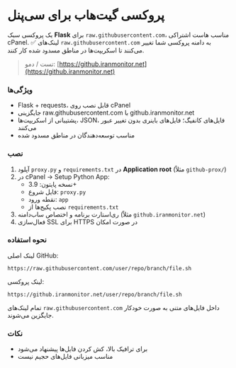 # پروکسی گیت‌هاب برای سی‌پنل

یک پروکسی سبک **Flask** برای `raw.githubusercontent.com`، مناسب هاست اشتراکی cPanel.
✅ لینک‌های `raw.githubusercontent.com` به دامنه پروکسی شما تغییر می‌کنند تا اسکریپت‌ها در مناطق مسدود شده کار کنند.

> تست / دمو: [https://github.iranmonitor.net](https://github.iranmonitor.net)

### ویژگی‌ها
- Flask + requests، قابل نصب روی cPanel
- جایگزینی raw.githubusercontent.com با github.iranmonitor.net
- پشتیبانی از اسکریپت‌ها، JSON، فایل‌های کانفیگ؛ فایل‌های باینری بدون تغییر عبور می‌کنند
- مناسب توسعه‌دهندگان در مناطق مسدود شده

### نصب
1. آپلود `proxy.py` و `requirements.txt` در **Application root** (مثلاً `github-prox/`)
2. در cPanel → Setup Python App:
   - نسخه پایتون: 3.9+
   - فایل شروع: `proxy.py`
   - نقطه ورود: `app`
   - نصب پکیج‌ها از `requirements.txt`
3. ری‌استارت برنامه و اختصاص ساب‌دامنه (مثلاً `github.iranmonitor.net`)
4. فعال‌سازی SSL برای HTTPS در صورت امکان

### نحوه استفاده
لینک اصلی GitHub:
```
https://raw.githubusercontent.com/user/repo/branch/file.sh
```
لینک پروکسی:
```
https://github.iranmonitor.net/user/repo/branch/file.sh
```
تمام لینک‌های `raw.githubusercontent.com` داخل فایل‌های متنی به صورت خودکار جایگزین می‌شوند.

### نکات
- برای ترافیک بالا، کش کردن فایل‌ها پیشنهاد می‌شود
- مناسب میزبانی فایل‌های حجیم نیست
